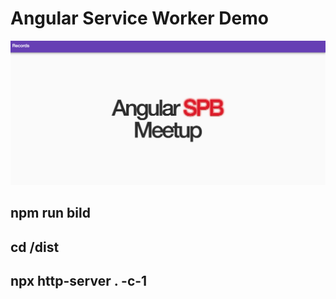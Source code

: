 # Angular Service Worker Demo


![Image](https://github.com/shanhaichik/angular-service-worker-demo/blob/master/images/readme.png?raw=true)

## npm run bild
## cd /dist
## npx http-server . -c-1
